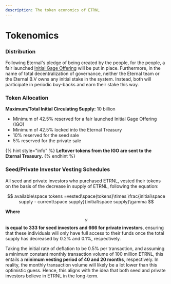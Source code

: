 ```yaml
---
description: The token economics of ETRNL
---
```


# Tokenomics

### Distribution&#x20;

Following Eternal's pledge of being created by the people, for the people, a fair launched [Initial Gage Offering](../../products-services/gages/initial-gage-offering.md) will be put in place. Furthermore, in the name of total decentralization of governance, neither the Eternal team or the Eternal B.V owns any initial stake in the system. Instead, both will participate in periodic buy-backs and earn their stake this way.

### Token Allocation

**Maximum/Total Initial Circulating Supply:** 10 billion

* Minimum of 42.5% reserved for a fair launched Initial Gage Offering (IGO)
* Minimum of 42.5% locked into the Eternal Treasury
* 10% reserved for the seed sale
* 5% reserved for the private sale

{% hint style="info" %}
**Leftover tokens from the IGO are sent to the Eternal Treasury.**
{% endhint %}

### Seed/Private Investor Vesting Schedules

All seed and private investors who purchased ETRNL, vested their tokens on the basis of the decrease in supply of ETRNL, following the equation:

$$
available\space tokens =vested\space{tokens}\times \frac{initial\space supply - current\space  supply}{initial\space supply}\gamma
$$

**Where** $$\gamma$$ **is equal to 333 for seed investors and 666 for private investors**, ensuring that these individuals  will only have full access to their funds once the total supply has decreased by 0.2% and 0.1%, respectively.

Taking the initial rate of deflation to be 0.5% per transaction, and assuming a minimum constant monthly transaction volume of 100 million ETRNL, this entails a **minimum vesting period of 40 and 20 months**, respectively. In reality, the monthly transaction volume will likely be a lot lower than this optimistic guess. Hence, this aligns with the idea that both seed and private investors believe in ETRNL in the long-term.
